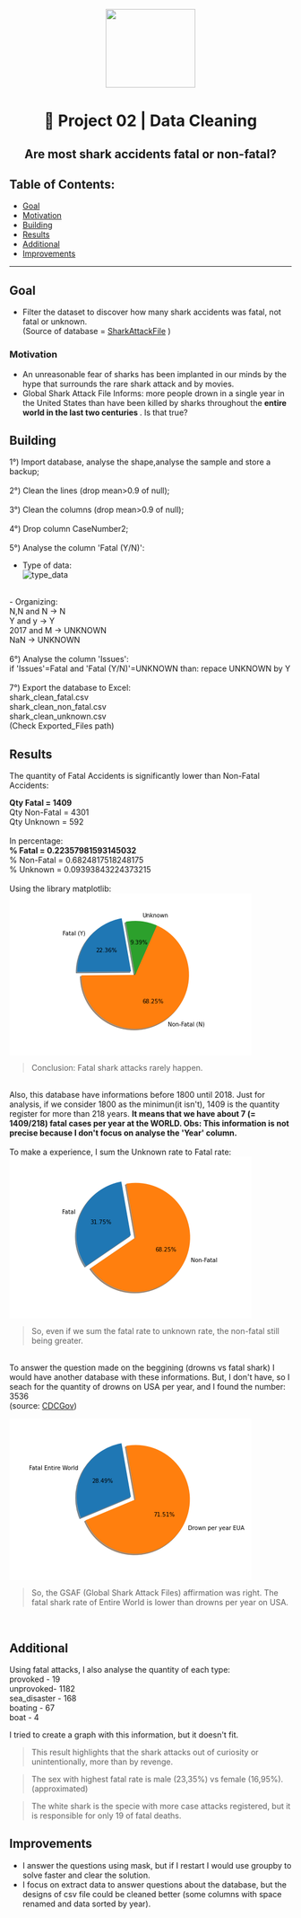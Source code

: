 <p align="center">
  <img width="160" height="140" src="https://imgshare.io/images/2020/09/01/shark_attack.png">
</p>
<h1 align="center">🧹 Project 02 | Data Cleaning </h>
<h2 align="center">Are most shark accidents fatal or non-fatal?</h>

## Table of Contents:

- [Goal](#goal)
- [Motivation](#motivation)
- [Building](#building)
- [Results](#results)
- [Additional](#additional)
- [Improvements](#improvements)
---

## Goal

- Filter the dataset to discover how many shark accidents was fatal, not fatal or unknown.</br>
(Source of database = <a href="http://www.sharkattackfile.net/whystudy.htm">SharkAttackFile</a> )

### Motivation

- An unreasonable fear of sharks has been implanted in our minds by the hype that surrounds the rare shark attack and by movies. 
- Global Shark Attack File Informs: more people drown in a single year in the United States than have been killed by sharks throughout the <b>entire world in the last two centuries </b> . Is that true?

## Building

1°) Import database, analyse the shape,analyse the sample and store a backup;</br>
</br>
2°) Clean the lines (drop mean>0.9 of null);</br>
</br>
3°) Clean the columns (drop mean>0.9 of null);</br>
</br>
4°) Drop column CaseNumber2; </br>
</br>
5°) Analyse the column 'Fatal (Y/N)':</br>
- Type of data: </br>
![type_data](https://i.imgur.com/zATl6Pm.jpg)
</br>
- Organizing:</br>
N,N and N -> N</br>
Y and y   -> Y</br>
2017 and M -> UNKNOWN</br>
NaN -> UNKNOWN</br>
</br>
6°) Analyse the column 'Issues':</br>
if 'Issues'=Fatal and 'Fatal (Y/N)'=UNKNOWN  than:
repace UNKNOWN by Y</br>
</br>
7°) Export the database to Excel:</br>
shark_clean_fatal.csv</br>
shark_clean_non_fatal.csv</br>
shark_clean_unknown.csv</br>
(Check Exported_Files path)

## Results 
The quantity of Fatal Accidents is significantly lower than Non-Fatal Accidents: </br>

<b>Qty Fatal = 1409 </b></br>
Qty Non-Fatal = 4301  </br>
Qty Unknown = 592 </br>
 </br>
 In percentage:</br>
<b>% Fatal = 0.22357981593145032</br></b>
% Non-Fatal = 0.6824817518248175</br>
% Unknown = 0.09393843224373215</br>
</br>
Using the library matplotlib:</br>
<img align="center" src="https://github.com/leticiafossato/ironhack-projects/blob/master/Project%202%20-%20Shark%20Attacks/Image%20Graphs/Results_Quantity_Fatal.png?raw=true"></br>
> Conclusion: Fatal shark attacks rarely happen.</br>
</br>
Also, this database have informations before 1800 until 2018. Just for analysis, if we consider 1800 as the minimun(it isn't), 1409 is the quantity register for more than 218 years. <b>It means that we have about 7 (= 1409/218) fatal cases per year at the WORLD. Obs: This information is not precise because I don't focus on analyse the 'Year' column.</b></br>
</br>
To make a experience, I sum the Unknown rate to Fatal rate:</br>
<img align="center" src="https://github.com/leticiafossato/ironhack-projects/blob/master/Project%202%20-%20Shark%20Attacks/Image%20Graphs/Results_Quantity_Without_Unknown.png?raw=true">

> So, even if we sum the fatal rate to unknown rate, the non-fatal still being greater.
</br>
To answer the question made on the beggining (drowns vs fatal shark) I would have another database with these informations. But, I don't have, so I seach for the quantity of drowns on USA per year, and I found the number: 3536 </br>  
(source: <a href="https://www.cdc.gov/homeandrecreationalsafety/water-safety/waterinjuries-factsheet.html#:~:text=From%202005%2D2014%2C%20there%20were,drowning%20in%20boating%2Drelated%20incidents.&text=About%20one%20in%20five%20people,are%20children%2014%20and%20younger.">CDCGov</a>)</br>

<img align="center" src="https://github.com/leticiafossato/ironhack-projects/blob/master/Project%202%20-%20Shark%20Attacks/Image%20Graphs/Curiosity.png?raw=true"></br>
>So, the GSAF (Global Shark Attack Files) affirmation was right. The fatal shark rate of Entire World is lower than drowns per year on USA.</br>
</br>

## Additional
Using fatal attacks, I also analyse the quantity of each type: </br>
provoked - 19</br>
unprovoked- 1182</br>
sea_disaster - 168</br>
boating - 67</br>
boat - 4</br>

I tried to create a graph with this information, but it doesn't fit.</br>
> This result highlights that the shark attacks out of curiosity or unintentionally, more than by revenge.</br>

> The sex with highest fatal rate is male (23,35%) vs female (16,95%). (approximated)

> The white shark is the specie with more case attacks registered, but it is responsible for only 19 of fatal deaths.

## Improvements
- I answer the questions using mask, but if I restart I would use groupby to solve faster and clear the solution.</br>
- I focus on extract data to answer questions about the database, but the designs of csv file could be cleaned better (some columns with space renamed and data sorted by year).
